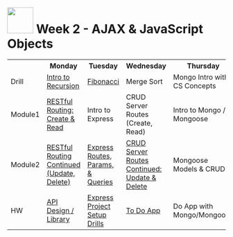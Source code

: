 # <img src="https://cloud.githubusercontent.com/assets/7833470/10423298/ea833a68-7079-11e5-84f8-0a925ab96893.png" width="60"> Week 2 - AJAX & JavaScript Objects

<table>
  <tr>
    <th></th>
    <th>Monday</th>
    <th>Tuesday</th>
    <th>Wednesday</th>
    <th>Thursday</th>
    <th>Friday</th>
  </tr>
  <tr>
    <td>Drill</td>
    <td><a href="day-01/drill">Intro to Recursion</a></td>
    <td><a href="./day-02/drill/">Fibonacci</a></td>
    <td>Merge Sort</td>
    <td>Mongo Intro with CS Concepts</td>
    <td>Assessment</td>
  </tr>
  <tr>
    <td>Module1</td>
    <td><a href="day-01/module-01">RESTful Routing: Create & Read</a></td>
    <td>Intro to Express</td>
    <td>CRUD Server Routes (Create, Read)</td>
    <td>Intro to Mongo / Mongoose</td>
    <td>Review</td>
  </tr>
  <tr>
    <td>Module2</td>
    <td><a href="./day-01/module-02/readme.md">RESTful Routing Continued (Update, Delete)</a></td>
    <td><a href="./day-02/module-02/">Express Routes, Params, & Queries</a></td>
    <td><a href="day-03/module-02">CRUD Server Routes Continued: Update & Delete</a></td>
    <td>Mongoose Models & CRUD</td>
    <td>Intro Weekend Lab (Micro Blog)</td>
  </tr>
  <tr>
    <td>HW</td>
    <td><a href="https://github.com/sf-wdi-24/ajax-book-app/">API Design / Library</a></td>
    <td><a href="https://github.com/sf-wdi-24/practicexpress">Express Project Setup Drills</a></td>
    <td><a href="https://github.com/sf-wdi-24/express-todo-app/tree/master" target="_blank">To Do App</a></td>
    <td>Do App with Mongo/Mongoose</td>
    <td>Weekend Lab (Micro Blog)</td>
  </tr>
</table>
